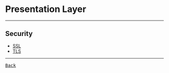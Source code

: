 # Presentation Layer

---

## Security

- [SSL](./Security/SSL.md)
- [TLS](./Security/TLS.md)

---

[<kbd> Back </kbd>](./../readme.md)
